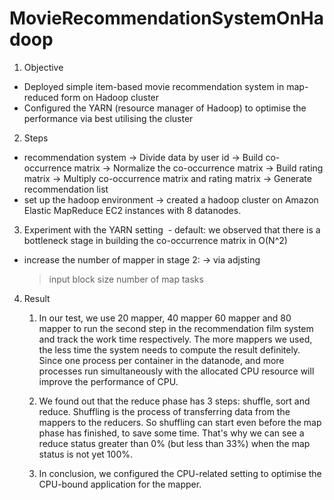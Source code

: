 # MovieRecommendationSystemOnHadoop

1. Objective
  - Deployed simple item-based movie recommendation system in map-reduced form on Hadoop cluster
  - Configured the YARN (resource manager of Hadoop) to optimise the performance via best utilising the cluster
  
2. Steps
  - recommendation system
    -> Divide data by user id
    -> Build co-occurrence matrix
    -> Normalize the co-occurrence matrix
    -> Build rating matrix
    -> Multiply co-occurrence matrix and rating matrix
    -> Generate recommendation list
  - set up the hadoop environment
    -> created a hadoop cluster on Amazon Elastic MapReduce EC2 instances with 8 datanodes.

3. Experiment with the YARN setting
  - default: we observed that there is a bottleneck stage in building the co-occurrence matrix in O(N^2)
  - increase the number of mapper in stage 2: 
    -> via adjsting 
      > input block size
      > number of map tasks
      
4. Result
   1. In our test, we use 20 mapper, 40 mapper 60 mapper and 80 mapper to run the second step in the recommendation film system and track the work time respectively. The more mappers we used, the less time the system needs to compute the result definitely. Since one process per container in the datanode, and more processes run simultaneously with the allocated CPU resource will improve the performance of CPU. 
   
   2. We found out that the reduce phase has 3 steps: shuffle, sort and reduce.  Shuffling is the process of transferring data from the mappers to the reducers. So shuffling can start even before the map phase has finished, to save some time. That's why we can see a reduce status greater than 0% (but less than 33%) when the map status is not yet 100%.
   
   3. In conclusion, we configured the CPU-related setting to optimise the CPU-bound application for the mapper.
   
   
    
